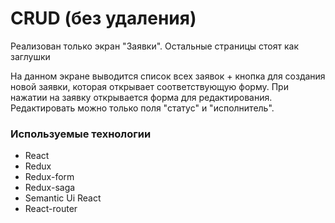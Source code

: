 # CRUD (без удаления)

Реализован только экран "Заявки". Остальные страницы стоят как заглушки

На данном экране выводится список всех заявок + кнопка для создания новой заявки, которая открывает соответствующую форму. При нажатии на заявку открывается форма для редактирования. Редактировать можно только поля "статус" и "исполнитель".

### Используемые технологии

- React
- Redux
- Redux-form 
- Redux-saga
- Semantic Ui React
- React-router 
